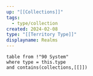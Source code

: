 ```yaml
---
up: "[[Collections]]"
tags:
  - type/collection
created: 2024-02-08
type: "[[Territory Type]]"
displayname: Realms
---
```

```dataview
table from !"90 System" 
where type = this.type
and contains(collections,[[]])
```
